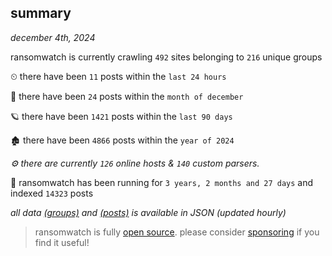 
## summary
_december 4th, 2024_

ransomwatch is currently crawling `492` sites belonging to `216` unique groups

⏲ there have been `11` posts within the `last 24 hours`

🦈 there have been `24` posts within the `month of december`

🪐 there have been `1421` posts within the `last 90 days`

🏚 there have been `4866` posts within the `year of 2024`

_⚙️ there are currently `126` online hosts & `140` custom parsers._

🦕 ransomwatch has been running for `3 years, 2 months and 27 days` and indexed `14323` posts

_all data  [(groups)](http://ransomwhat.telemetry.ltd/groups) and [(posts)](http://ransomwhat.telemetry.ltd/posts) is available in JSON (updated hourly)_

> ransomwatch is fully [open source](https://github.com/joshhighet/ransomwatch#ransomwatch--). please consider [sponsoring](https://github.com/sponsors/joshhighet) if you find it useful!
